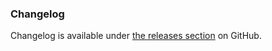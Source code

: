 ### Changelog

Changelog is available under [the releases
section](https://github.com/bkzl/hocus-pocus/releases) on GitHub.
